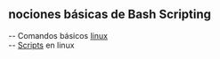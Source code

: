 nociones básicas de Bash Scripting
------------------------------------


-- Comandos básicos [linux](linux.txt)<br>
-- [Scripts](scripts.txt) en linux<br>

